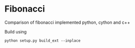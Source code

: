 # Fibonacci

Comparison of fibonacci implemented python, cython and c++

Build using
```
python setup.py build_ext --inplace
```
